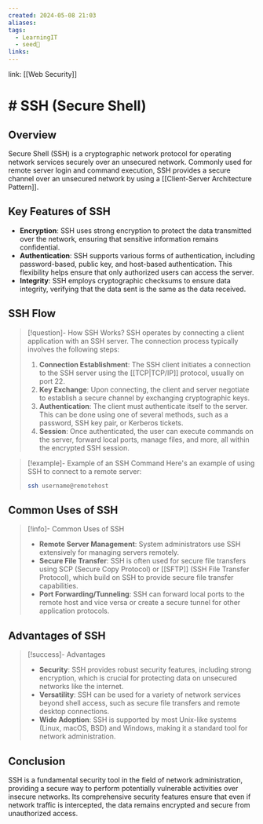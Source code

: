 ```yaml
---
created: 2024-05-08 21:03
aliases: 
tags:
  - LearningIT
  - seed🌱
links:
---
```


link: [[Web Security]]

# # SSH (Secure Shell)

## Overview

Secure Shell (SSH) is a cryptographic network protocol for operating network services securely over an unsecured network. Commonly used for remote server login and command execution, SSH provides a secure channel over an unsecured network by using a [[Client-Server Architecture Pattern]].

## Key Features of SSH

- **Encryption**: SSH uses strong encryption to protect the data transmitted over the network, ensuring that sensitive information remains confidential.
- **Authentication**: SSH supports various forms of authentication, including password-based, public key, and host-based authentication. This flexibility helps ensure that only authorized users can access the server.
- **Integrity**: SSH employs cryptographic checksums to ensure data integrity, verifying that the data sent is the same as the data received.

## SSH Flow

> [!question]- How SSH Works?
> SSH operates by connecting a client application with an SSH server. The connection process typically involves the following steps:
> 
> 1. **Connection Establishment**: The SSH client initiates a connection to the SSH server using the [[TCP|TCP/IP]] protocol, usually on port 22.
> 2. **Key Exchange**: Upon connecting, the client and server negotiate to establish a secure channel by exchanging cryptographic keys.
> 3. **Authentication**: The client must authenticate itself to the server. This can be done using one of several methods, such as a password, SSH key pair, or Kerberos tickets.
> 4. **Session**: Once authenticated, the user can execute commands on the server, forward local ports, manage files, and more, all within the encrypted SSH session.


> [!example]- Example of an SSH Command
> Here's an example of using SSH to connect to a remote server:
> 
> ```bash
> ssh username@remotehost
> ```

## Common Uses of SSH

> [!info]- Common Uses of SSH
> 
> - **Remote Server Management**: System administrators use SSH extensively for managing servers remotely.
> - **Secure File Transfer**: SSH is often used for secure file transfers using SCP (Secure Copy Protocol) or [[SFTP]] (SSH File Transfer Protocol), which build on SSH to provide secure file transfer capabilities.
> - **Port Forwarding/Tunneling**: SSH can forward local ports to the remote host and vice versa or create a secure tunnel for other application protocols.

## Advantages of SSH

> [!success]- Advantages
> - **Security**: SSH provides robust security features, including strong encryption, which is crucial for protecting data on unsecured networks like the internet.
> - **Versatility**: SSH can be used for a variety of network services beyond shell access, such as secure file transfers and remote desktop connections.
> - **Wide Adoption**: SSH is supported by most Unix-like systems (Linux, macOS, BSD) and Windows, making it a standard tool for network administration.

## Conclusion

SSH is a fundamental security tool in the field of network administration, providing a secure way to perform potentially vulnerable activities over insecure networks. Its comprehensive security features ensure that even if network traffic is intercepted, the data remains encrypted and secure from unauthorized access.